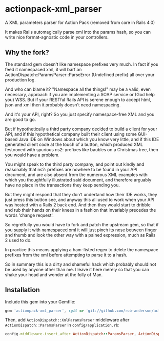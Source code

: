 actionpack-xml\_parser
======================

A XML parameters parser for Action Pack (removed from core in Rails 4.0)

It makes Rails automagically parse xml into the params hash, so you can write nice format-agnostic code in your controllers.

Why the fork?
-------------

The standard gem doesn't like namespace prefixes very much.  In fact if you feed it namespaced xml, it will barf an ActionDispatch::ParamsParser::ParseError (Undefined prefix) all over your production log.

And who can blame it?  "Namespace all the things!" may be a valid, even necessary, approach if you are implementing a SOAP service or (God help you) WSS.  But if your RESTful Rails API is serene enough to accept html, json and xml then it probably doesn't need namespacing.

And it's your API, right?  So you just specify namespace-free XML and you are good to go.

But if hypothetically a third party company decided to build a client for your API, and if this hypothetical company built their client using some GUI-based Java IDE on Windows about which you know very little, and if this IDE generated client code at the touch of a button, which produced XML festooned with spurious ns2: prefixes like baubles on a Christmas tree, then you would have a problem.

You might speak to the third party company, and point out kindly and reasonably that ns2: prefixes are nowhere to be found in your API document, and are also absent from the numerous XML examples with which you thoughtfully illustrated said document, and therefore arguably have no place in the transactions they keep sending you.

But they might respond that they don't undertand how their IDE works, they just press this button see, and anyway this all used to work when your API was hosted with a Rails 2 back end.  And then they would start to dribble and rub their hands on their knees in a fashion that invariably precedes the words 'change request'.

So regretfully you would have to fork and patch the upstream gem, so that if you supply it with namespaced xml it will just pinch its nose between finger and thumb and look the other way with a pained expression, much as Rails 2 used to do.

In practice this means applying a ham-fisted regex to delete the namespace prefixes from the xml before attempting to parse it to a hash.

So in summary this is a dirty and shameful hack which probably should not be used by anyone other than me.  I leave it here merely so that you can shake your head and wonder at the folly of Man.


Installation
------------

Include this gem into your Gemfile:

```ruby
gem 'actionpack-xml_parser', :git => 'git://github.com/rob-anderson/actionpack-xml_parser.git'
```

Then, add `ActionDispatch::XmlParamsParser` middleware after `ActionDispatch::ParamsParser`
in `config/application.rb`:

```ruby
config.middleware.insert_after ActionDispatch::ParamsParser, ActionDispatch::XmlParamsParser
```
